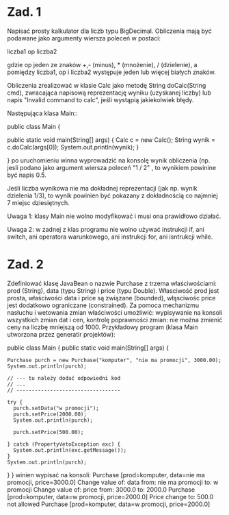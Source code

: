 # Zad. 1
Napisać prosty kalkulator dla liczb typu BigDecimal.
Obliczenia mają być podawane jako argumenty wiersza poleceń w postaci:

liczba1 op liczba2

gdzie op jeden ze znaków +,- (minus), * (mnożenie), / (dzielenie), a  pomiędzy liczba1, op i liczba2 występuje jeden lub więcej białych znaków.

Obliczenia zrealizować w klasie Calc jako metodę String doCalc(String cmd), zwracająca  napisową reprezentację wyniku (uzyskanej liczby) lub napis "Invalid command to calc", jeśli wystąpią jakiekolwiek błędy.

Następująca  klasa Main::

public class Main {
  
  public static void main(String[] args) {
    Calc c = new Calc();
    String wynik = c.doCalc(args[0]);
    System.out.println(wynik);
  }

}
po uruchomieniu winna wyprowadzić na konsolę wynik obliczenia (np. jesli podano jako argument wiersza poleceń
 "1 / 2" , to wynikiem powinine być napis 0.5.

Jeśli liczba wynikowa nie ma dokładnej reprezentacji (jak np. wynik dzielenia 1/3), to wynik powinien być pokazany z dokładnością co najmniej 7 miejsc dziesiętnych.

Uwaga 1: klasy Main nie wolno modyfikować i musi ona prawidłowo działać.

Uwaga 2: w  zadnej z klas programu nie wolno używać instrukcji if,  ani switch, ani operatora warunkowego, ani instrukcji for, ani isntrukcji while.  

# Zad. 2
Zdefiniować klasę JavaBean o nazwie  Purchase z trzema właściwościami: prod (String), data (typu String) i price (typu Double).
Własciwość prod jest prosta, właściwości data i price są związane (bounded), włąsciwośc price jest dodatkowo ograniczane (constrained).
Za pomoca mechanizmu nasłuchu  i wetowania zmian właściwości umożliwić:
wypisywanie na konsoli wszystkich zmian dat i cen,
kontrolę poprawności zmian: nie można zmienić ceny na liczbę mniejszą od 1000.
Przykładowy program (klasa Main utworzona przez generatir projektów):

public class Main {
  public static void main(String[] args) {
    
    Purchase purch = new Purchase("komputer", "nie ma promocji", 3000.00);
    System.out.println(purch);
    
    // --- tu należy dodać odpowiedni kod    
    // ...     
    // ----------------------------------
    
    try {
      purch.setData("w promocji");
      purch.setPrice(2000.00);
      System.out.println(purch);
     
      purch.setPrice(500.00);
      
    } catch (PropertyVetoException exc) {
      System.out.println(exc.getMessage());
    }
    System.out.println(purch);
  }
}
winien wypisać na konsoli:
Purchase [prod=komputer, data=nie ma promocji, price=3000.0]
Change value of: data from: nie ma promocji to: w promocji
Change value of: price from: 3000.0 to: 2000.0
Purchase [prod=komputer, data=w promocji, price=2000.0]
Price change to: 500.0 not allowed
Purchase [prod=komputer, data=w promocji, price=2000.0]

